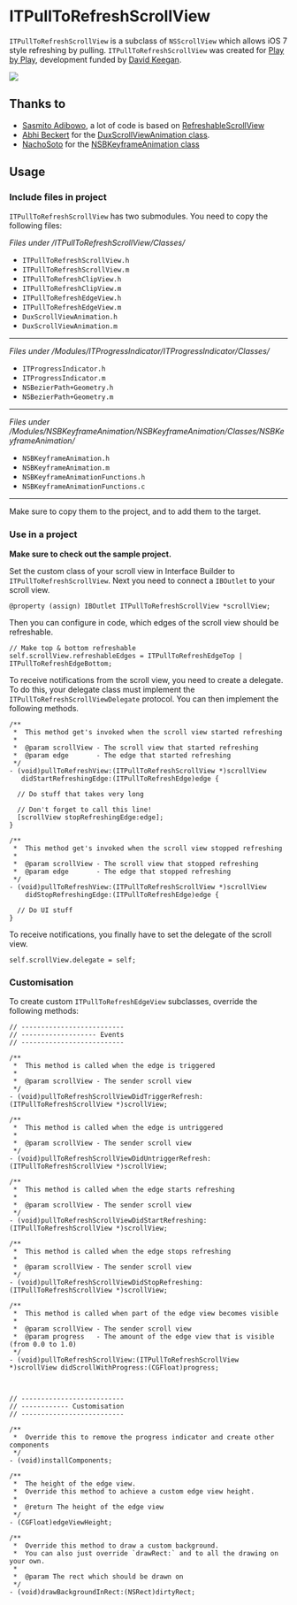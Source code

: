 ITPullToRefreshScrollView
=========================

`ITPullToRefreshScrollView` is a subclass of `NSScrollView` which allows iOS 7 style refreshing by pulling.
`ITPullToRefreshScrollView` was created for [Play by Play](http://playbyplayapp.com), development funded by [David Keegan](http://davidkeegan.com).

![](./demo.gif)


Thanks to
---------

- [Sasmito Adibowo](https://github.com/adib), a lot of code is based on [RefreshableScrollView](https://github.com/adib/RefreshableScrollView)
- [Abhi Beckert](https://github.com/abhibeckert) for the [DuxScrollViewAnimation class](https://github.com/abhibeckert/Dux/blob/master/Dux/DuxScrollViewAnimation.m).
- [NachoSoto](https://github.com/NachoSoto) for the [NSBKeyframeAnimation class](https://github.com/NachoSoto/NSBKeyframeAnimation)


Usage
-----

### Include files in project

`ITPullToRefreshScrollView` has two submodules.
You need to copy the following files:

*Files under /ITPullToRefreshScrollView/Classes/*

* `ITPullToRefreshScrollView.h`
* `ITPullToRefreshScrollView.m`
* `ITPullToRefreshClipView.h`
* `ITPullToRefreshClipView.m`
* `ITPullToRefreshEdgeView.h`
* `ITPullToRefreshEdgeView.m`
* `DuxScrollViewAnimation.h`
* `DuxScrollViewAnimation.m`

-----------

*Files under /Modules/ITProgressIndicator/ITProgressIndicator/Classes/*

* `ITProgressIndicator.h`
* `ITProgressIndicator.m`
* `NSBezierPath+Geometry.h`
* `NSBezierPath+Geometry.m`

-----------

*Files under /Modules/NSBKeyframeAnimation/NSBKeyframeAnimation/Classes/NSBKeyframeAnimation/*

* `NSBKeyframeAnimation.h`
* `NSBKeyframeAnimation.m`
* `NSBKeyframeAnimationFunctions.h`
* `NSBKeyframeAnimationFunctions.c`

-----------

Make sure to copy them to the project, and to add them to the target.


### Use in a project

**Make sure to check out the sample project.**

Set the custom class of your scroll view in Interface Builder to `ITPullToRefreshScrollView`.
Next you need to connect a `IBOutlet` to your scroll view.
``` objc
@property (assign) IBOutlet ITPullToRefreshScrollView *scrollView;
```

Then you can configure in code, which edges of the scroll view should be refreshable.
``` objc
// Make top & bottom refreshable
self.scrollView.refreshableEdges = ITPullToRefreshEdgeTop | ITPullToRefreshEdgeBottom;
```

To receive notifications from the scroll view, you need to create a delegate.
To do this, your delegate class must implement the `ITPullToRefreshScrollViewDelegate` protocol.
You can then implement the following methods.
``` objc
/**
 *  This method get's invoked when the scroll view started refreshing
 *
 *  @param scrollView - The scroll view that started refreshing
 *  @param edge       - The edge that started refreshing
 */
- (void)pullToRefreshView:(ITPullToRefreshScrollView *)scrollView
   didStartRefreshingEdge:(ITPullToRefreshEdge)edge {

  // Do stuff that takes very long
  
  // Don't forget to call this line!
  [scrollView stopRefreshingEdge:edge];
}

/**
 *  This method get's invoked when the scroll view stopped refreshing
 *
 *  @param scrollView - The scroll view that stopped refreshing
 *  @param edge       - The edge that stopped refreshing
 */
- (void)pullToRefreshView:(ITPullToRefreshScrollView *)scrollView
    didStopRefreshingEdge:(ITPullToRefreshEdge)edge {

  // Do UI stuff
}
```

To receive notifications, you finally have to set the delegate of the scroll view.
``` objc
self.scrollView.delegate = self;
```

### Customisation

To create custom `ITPullToRefreshEdgeView` subclasses, override the following methods:

``` objc
// --------------------------
// ------------------- Events
// --------------------------

/**
 *  This method is called when the edge is triggered
 *
 *  @param scrollView - The sender scroll view
 */
- (void)pullToRefreshScrollViewDidTriggerRefresh:(ITPullToRefreshScrollView *)scrollView;

/**
 *  This method is called when the edge is untriggered
 *
 *  @param scrollView - The sender scroll view
 */
- (void)pullToRefreshScrollViewDidUntriggerRefresh:(ITPullToRefreshScrollView *)scrollView;

/**
 *  This method is called when the edge starts refreshing
 *
 *  @param scrollView - The sender scroll view
 */
- (void)pullToRefreshScrollViewDidStartRefreshing:(ITPullToRefreshScrollView *)scrollView;

/**
 *  This method is called when the edge stops refreshing
 *
 *  @param scrollView - The sender scroll view
 */
- (void)pullToRefreshScrollViewDidStopRefreshing:(ITPullToRefreshScrollView *)scrollView;

/**
 *  This method is called when part of the edge view becomes visible
 *
 *  @param scrollView - The sender scroll view
 *  @param progress   - The amount of the edge view that is visible (from 0.0 to 1.0)
 */
- (void)pullToRefreshScrollView:(ITPullToRefreshScrollView *)scrollView didScrollWithProgress:(CGFloat)progress;



// --------------------------
// ------------ Customisation
// --------------------------

/**
 *  Override this to remove the progress indicator and create other components
 */
- (void)installComponents;

/**
 *  The height of the edge view.
 *  Override this method to achieve a custom edge view height.
 *
 *  @return The height of the edge view
 */
- (CGFloat)edgeViewHeight;

/**
 *  Override this method to draw a custom background.
 *  You can also just override `drawRect:` and to all the drawing on your own.
 *
 *  @param The rect which should be drawn on
 */
- (void)drawBackgroundInRect:(NSRect)dirtyRect;
```
